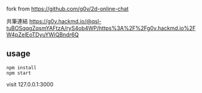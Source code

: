 fork from https://github.com/g0v/2d-online-chat

共筆連結 https://g0v.hackmd.io/@qsl-tuBOSqqgZqsmYAFtzA/ryS4ob4WP/https%3A%2F%2Fg0v.hackmd.io%2FW4pZelEoTDyuYWiQBndr6Q
## usage
```
npm install
npm start
```
visit 127.0.0.1:3000
